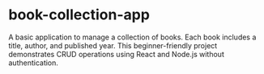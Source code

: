 # book-collection-app
A basic  application to manage a collection of books. Each book includes a title, author, and published year.  This beginner-friendly project demonstrates CRUD operations using React and Node.js without authentication.
